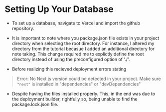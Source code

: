 # Setting Up Your Database

- To set up a database, navigate to Vercel and import the github repository.

- It is important to note where you package.json file exists in your project directory when selecting the root directory. For instance, I altered my directory from the tutorial becasue I added an additional directory for note taking. This change required me to explictly define the root directory instead of using the preconfigured option of './'.

- Before realizing this recieved deployment errors stating 
> Error: No Next.js version could be detected in your project. Make sure `"next"` is installed in "dependencies" or "devDependencies"

- Despite having the files installed properly. This, in the end was due to the deployment builder, rightfully so, being unable to find the package.lock.json file.